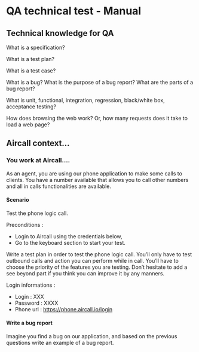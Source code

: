 # QA technical test - Manual

## Technical knowledge for QA

What is a specification? 

What is a test plan? 

What is a test case? 

What is a bug? What is the purpose of a bug report? What are the parts of a bug report? 

What is unit, functional, integration, regression, black/white box, acceptance testing?

How does browsing the web work? 
Or, how many requests does it take to load a web page?


## **Aircall context…**

### You work at Aircall….

As an agent, you are using our phone application to make some calls to clients. 
You have a number available that allows you to call other numbers and all in calls functionalities are available.


#### Scenario

Test the phone logic call.

Preconditions : 
* Login to Aircall using the credentials below, 
* Go to the keyboard section to start your test.

Write a test plan in order to test the phone logic call. You’ll only have to test outbound calls and action you can perform while in call. You’ll have to choose the priority of the features you are testing. Don’t hesitate to add a see beyond part if you think you can improve it by any manners.

Login informations : 
* Login : XXX
* Password : XXXX
* Phone url : https://phone.aircall.io/login



#### Write a bug report

Imagine you find a bug on our application, and based on the previous questions write an example of a bug report.




